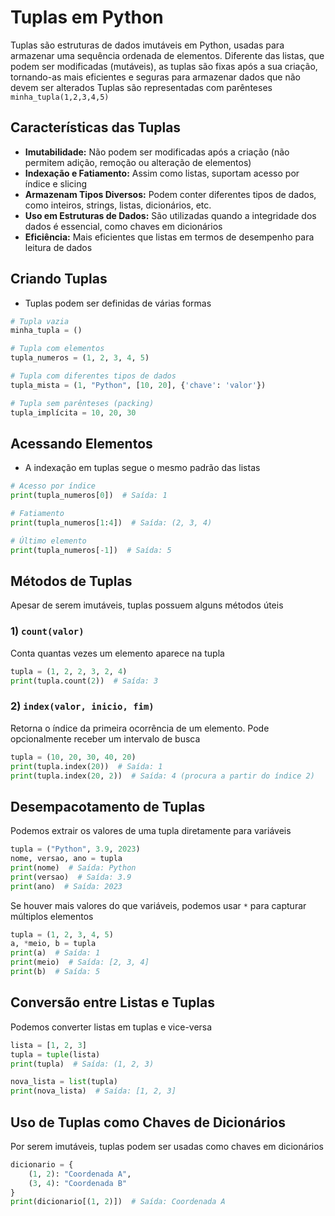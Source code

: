 # Tuplas em Python

Tuplas são estruturas de dados imutáveis em Python, usadas para armazenar uma sequência ordenada de elementos. Diferente das listas, que podem ser modificadas (mutáveis), as tuplas são fixas após a sua criação, tornando-as mais eficientes e seguras para armazenar dados que não devem ser alterados
Tuplas são representadas com parênteses `minha_tupla(1,2,3,4,5)`


## Características das Tuplas
- **Imutabilidade:** Não podem ser modificadas após a criação (não permitem adição, remoção ou alteração de elementos)
- **Indexação e Fatiamento:** Assim como listas, suportam acesso por índice e slicing
- **Armazenam Tipos Diversos:** Podem conter diferentes tipos de dados, como inteiros, strings, listas, dicionários, etc.
- **Uso em Estruturas de Dados:** São utilizadas quando a integridade dos dados é essencial, como chaves em dicionários
- **Eficiência:** Mais eficientes que listas em termos de desempenho para leitura de dados

## Criando Tuplas
- Tuplas podem ser definidas de várias formas
```python
# Tupla vazia
minha_tupla = ()

# Tupla com elementos
tupla_numeros = (1, 2, 3, 4, 5)

# Tupla com diferentes tipos de dados
tupla_mista = (1, "Python", [10, 20], {'chave': 'valor'})

# Tupla sem parênteses (packing)
tupla_implícita = 10, 20, 30
```

## Acessando Elementos
- A indexação em tuplas segue o mesmo padrão das listas
```python
# Acesso por índice
print(tupla_numeros[0])  # Saída: 1

# Fatiamento
print(tupla_numeros[1:4])  # Saída: (2, 3, 4)

# Último elemento
print(tupla_numeros[-1])  # Saída: 5
```

## Métodos de Tuplas
Apesar de serem imutáveis, tuplas possuem alguns métodos úteis

### 1) `count(valor)`
Conta quantas vezes um elemento aparece na tupla
```python
tupla = (1, 2, 2, 3, 2, 4)
print(tupla.count(2))  # Saída: 3
```

### 2) `index(valor, inicio, fim)`
Retorna o índice da primeira ocorrência de um elemento. Pode opcionalmente receber um intervalo de busca
```python
tupla = (10, 20, 30, 40, 20)
print(tupla.index(20))  # Saída: 1
print(tupla.index(20, 2))  # Saída: 4 (procura a partir do índice 2)
```

## Desempacotamento de Tuplas
Podemos extrair os valores de uma tupla diretamente para variáveis
```python
tupla = ("Python", 3.9, 2023)
nome, versao, ano = tupla
print(nome)  # Saída: Python
print(versao)  # Saída: 3.9
print(ano)  # Saída: 2023
```

Se houver mais valores do que variáveis, podemos usar `*` para capturar múltiplos elementos
```python
tupla = (1, 2, 3, 4, 5)
a, *meio, b = tupla
print(a)  # Saída: 1
print(meio)  # Saída: [2, 3, 4]
print(b)  # Saída: 5
```

## Conversão entre Listas e Tuplas
Podemos converter listas em tuplas e vice-versa
```python
lista = [1, 2, 3]
tupla = tuple(lista)
print(tupla)  # Saída: (1, 2, 3)

nova_lista = list(tupla)
print(nova_lista)  # Saída: [1, 2, 3]
```

## Uso de Tuplas como Chaves de Dicionários
Por serem imutáveis, tuplas podem ser usadas como chaves em dicionários
```python
dicionario = {
    (1, 2): "Coordenada A",
    (3, 4): "Coordenada B"
}
print(dicionario[(1, 2)])  # Saída: Coordenada A
```
